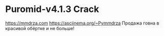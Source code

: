 # Puromid-v4.1.3 Crack
https://mmdrza.com
https://asciinema.org/~Pymmdrza
Продажа говна в красивой обёртке и не больше!
